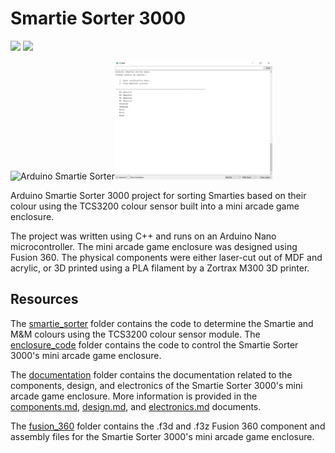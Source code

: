 # Smartie Sorter 3000

<img src="https://img.shields.io/badge/Arduino-Nano-008BC0?logo=arduino&logoColor=FFFFFF&style=flat"/> <img src="https://img.shields.io/badge/Autodesk-Fusion 360-008BC0?logo=autodesk&logoColor=FFFFFF&style=flat"/>

<img src="images/Smartie_Sorter.png" alt="Arduino Smartie Sorter" width="50%"/><img src="images/smartie_sorter_interface.png" alt="Smartie Sorter Interface" width="50%"/>

Arduino Smartie Sorter 3000 project for sorting Smarties based on their colour using the TCS3200 colour sensor built into a mini arcade game enclosure.

The project was written using C++ and runs on an Arduino Nano microcontroller. The mini arcade game enclosure was designed using Fusion 360. The physical components were either laser-cut out of MDF and acrylic, or 3D printed using a PLA filament by a Zortrax M300 3D printer.

## Resources

The [smartie_sorter](https://github.com/pieterberg/Smartie-Sorter/tree/main/smartie_sorter) folder contains the code to determine the Smartie and M&M colours using the TCS3200 colour sensor module. The [enclosure_code](https://github.com/pieterberg/Smartie-Sorter/tree/main/enclosure_code) folder contains the code to control the Smartie Sorter 3000's mini arcade game enclosure.

The [documentation](https://github.com/pieterberg/Smartie-Sorter/tree/main/documentation) folder contains the documentation related to the components, design, and electronics of the Smartie Sorter 3000's mini arcade game enclosure. More information is provided in the [components.md](https://github.com/pieterberg/Smartie-Sorter/blob/main/components.md), [design.md](https://github.com/pieterberg/Smartie-Sorter/blob/main/design.md), and [electronics.md](https://github.com/pieterberg/Smartie-Sorter/blob/main/electronics.md) documents.

The [fusion_360](https://github.com/pieterberg/Smartie-Sorter/tree/main/fusion_360) folder contains the .f3d and .f3z Fusion 360 component and assembly files for the Smartie Sorter 3000's mini arcade game enclosure.

